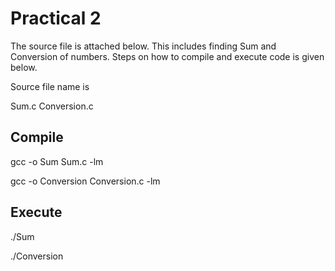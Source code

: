 # Practical 2

The source file is attached below.
This includes finding Sum and Conversion of numbers.
Steps on how to compile and execute code is given below.

Source file name is 

Sum.c
Conversion.c

## Compile

gcc -o Sum Sum.c -lm

gcc -o Conversion Conversion.c -lm

## Execute

./Sum

./Conversion
